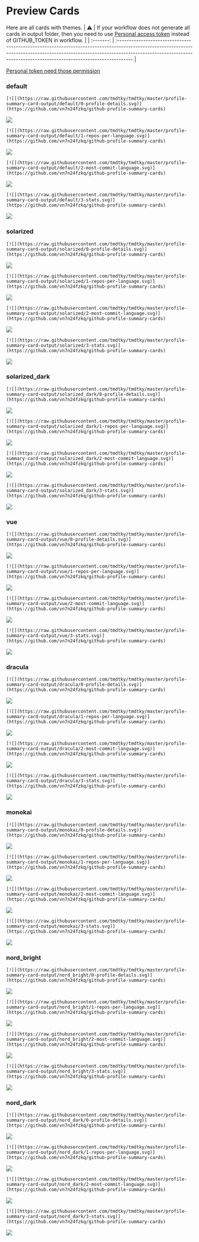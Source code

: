 
# Preview Cards

Here are all cards with themes.
| :warning: | If your workflow does not generate all cards in output folder, then you need to use [Personal access token](https://docs.github.com/en/actions/configuring-and-managing-workflows/creating-and-storing-encrypted-secrets) instead of GITHUB_TOKEN in workflow. |
| :-------: | :------------------------------------------------------------------------------------------------------------------------------------------------------------------------------------------------------------------------------------------------ |

[Personal token need those permission](https://github.com/vn7n24fzkq/github-profile-summary-cards/wiki/Personal-access-token-permissions)


### default


```
[![](https://raw.githubusercontent.com/tmdtky/tmdtky/master/profile-summary-card-output/default/0-profile-details.svg)](https://github.com/vn7n24fzkq/github-profile-summary-cards)
```
![](https://raw.githubusercontent.com/tmdtky/tmdtky/master/profile-summary-card-output/default/0-profile-details.svg)


```
[![](https://raw.githubusercontent.com/tmdtky/tmdtky/master/profile-summary-card-output/default/1-repos-per-language.svg)](https://github.com/vn7n24fzkq/github-profile-summary-cards)
```
![](https://raw.githubusercontent.com/tmdtky/tmdtky/master/profile-summary-card-output/default/1-repos-per-language.svg)


```
[![](https://raw.githubusercontent.com/tmdtky/tmdtky/master/profile-summary-card-output/default/2-most-commit-language.svg)](https://github.com/vn7n24fzkq/github-profile-summary-cards)
```
![](https://raw.githubusercontent.com/tmdtky/tmdtky/master/profile-summary-card-output/default/2-most-commit-language.svg)


```
[![](https://raw.githubusercontent.com/tmdtky/tmdtky/master/profile-summary-card-output/default/3-stats.svg)](https://github.com/vn7n24fzkq/github-profile-summary-cards)
```
![](https://raw.githubusercontent.com/tmdtky/tmdtky/master/profile-summary-card-output/default/3-stats.svg)


### solarized


```
[![](https://raw.githubusercontent.com/tmdtky/tmdtky/master/profile-summary-card-output/solarized/0-profile-details.svg)](https://github.com/vn7n24fzkq/github-profile-summary-cards)
```
![](https://raw.githubusercontent.com/tmdtky/tmdtky/master/profile-summary-card-output/solarized/0-profile-details.svg)


```
[![](https://raw.githubusercontent.com/tmdtky/tmdtky/master/profile-summary-card-output/solarized/1-repos-per-language.svg)](https://github.com/vn7n24fzkq/github-profile-summary-cards)
```
![](https://raw.githubusercontent.com/tmdtky/tmdtky/master/profile-summary-card-output/solarized/1-repos-per-language.svg)


```
[![](https://raw.githubusercontent.com/tmdtky/tmdtky/master/profile-summary-card-output/solarized/2-most-commit-language.svg)](https://github.com/vn7n24fzkq/github-profile-summary-cards)
```
![](https://raw.githubusercontent.com/tmdtky/tmdtky/master/profile-summary-card-output/solarized/2-most-commit-language.svg)


```
[![](https://raw.githubusercontent.com/tmdtky/tmdtky/master/profile-summary-card-output/solarized/3-stats.svg)](https://github.com/vn7n24fzkq/github-profile-summary-cards)
```
![](https://raw.githubusercontent.com/tmdtky/tmdtky/master/profile-summary-card-output/solarized/3-stats.svg)


### solarized_dark


```
[![](https://raw.githubusercontent.com/tmdtky/tmdtky/master/profile-summary-card-output/solarized_dark/0-profile-details.svg)](https://github.com/vn7n24fzkq/github-profile-summary-cards)
```
![](https://raw.githubusercontent.com/tmdtky/tmdtky/master/profile-summary-card-output/solarized_dark/0-profile-details.svg)


```
[![](https://raw.githubusercontent.com/tmdtky/tmdtky/master/profile-summary-card-output/solarized_dark/1-repos-per-language.svg)](https://github.com/vn7n24fzkq/github-profile-summary-cards)
```
![](https://raw.githubusercontent.com/tmdtky/tmdtky/master/profile-summary-card-output/solarized_dark/1-repos-per-language.svg)


```
[![](https://raw.githubusercontent.com/tmdtky/tmdtky/master/profile-summary-card-output/solarized_dark/2-most-commit-language.svg)](https://github.com/vn7n24fzkq/github-profile-summary-cards)
```
![](https://raw.githubusercontent.com/tmdtky/tmdtky/master/profile-summary-card-output/solarized_dark/2-most-commit-language.svg)


```
[![](https://raw.githubusercontent.com/tmdtky/tmdtky/master/profile-summary-card-output/solarized_dark/3-stats.svg)](https://github.com/vn7n24fzkq/github-profile-summary-cards)
```
![](https://raw.githubusercontent.com/tmdtky/tmdtky/master/profile-summary-card-output/solarized_dark/3-stats.svg)


### vue


```
[![](https://raw.githubusercontent.com/tmdtky/tmdtky/master/profile-summary-card-output/vue/0-profile-details.svg)](https://github.com/vn7n24fzkq/github-profile-summary-cards)
```
![](https://raw.githubusercontent.com/tmdtky/tmdtky/master/profile-summary-card-output/vue/0-profile-details.svg)


```
[![](https://raw.githubusercontent.com/tmdtky/tmdtky/master/profile-summary-card-output/vue/1-repos-per-language.svg)](https://github.com/vn7n24fzkq/github-profile-summary-cards)
```
![](https://raw.githubusercontent.com/tmdtky/tmdtky/master/profile-summary-card-output/vue/1-repos-per-language.svg)


```
[![](https://raw.githubusercontent.com/tmdtky/tmdtky/master/profile-summary-card-output/vue/2-most-commit-language.svg)](https://github.com/vn7n24fzkq/github-profile-summary-cards)
```
![](https://raw.githubusercontent.com/tmdtky/tmdtky/master/profile-summary-card-output/vue/2-most-commit-language.svg)


```
[![](https://raw.githubusercontent.com/tmdtky/tmdtky/master/profile-summary-card-output/vue/3-stats.svg)](https://github.com/vn7n24fzkq/github-profile-summary-cards)
```
![](https://raw.githubusercontent.com/tmdtky/tmdtky/master/profile-summary-card-output/vue/3-stats.svg)


### dracula


```
[![](https://raw.githubusercontent.com/tmdtky/tmdtky/master/profile-summary-card-output/dracula/0-profile-details.svg)](https://github.com/vn7n24fzkq/github-profile-summary-cards)
```
![](https://raw.githubusercontent.com/tmdtky/tmdtky/master/profile-summary-card-output/dracula/0-profile-details.svg)


```
[![](https://raw.githubusercontent.com/tmdtky/tmdtky/master/profile-summary-card-output/dracula/1-repos-per-language.svg)](https://github.com/vn7n24fzkq/github-profile-summary-cards)
```
![](https://raw.githubusercontent.com/tmdtky/tmdtky/master/profile-summary-card-output/dracula/1-repos-per-language.svg)


```
[![](https://raw.githubusercontent.com/tmdtky/tmdtky/master/profile-summary-card-output/dracula/2-most-commit-language.svg)](https://github.com/vn7n24fzkq/github-profile-summary-cards)
```
![](https://raw.githubusercontent.com/tmdtky/tmdtky/master/profile-summary-card-output/dracula/2-most-commit-language.svg)


```
[![](https://raw.githubusercontent.com/tmdtky/tmdtky/master/profile-summary-card-output/dracula/3-stats.svg)](https://github.com/vn7n24fzkq/github-profile-summary-cards)
```
![](https://raw.githubusercontent.com/tmdtky/tmdtky/master/profile-summary-card-output/dracula/3-stats.svg)


### monokai


```
[![](https://raw.githubusercontent.com/tmdtky/tmdtky/master/profile-summary-card-output/monokai/0-profile-details.svg)](https://github.com/vn7n24fzkq/github-profile-summary-cards)
```
![](https://raw.githubusercontent.com/tmdtky/tmdtky/master/profile-summary-card-output/monokai/0-profile-details.svg)


```
[![](https://raw.githubusercontent.com/tmdtky/tmdtky/master/profile-summary-card-output/monokai/1-repos-per-language.svg)](https://github.com/vn7n24fzkq/github-profile-summary-cards)
```
![](https://raw.githubusercontent.com/tmdtky/tmdtky/master/profile-summary-card-output/monokai/1-repos-per-language.svg)


```
[![](https://raw.githubusercontent.com/tmdtky/tmdtky/master/profile-summary-card-output/monokai/2-most-commit-language.svg)](https://github.com/vn7n24fzkq/github-profile-summary-cards)
```
![](https://raw.githubusercontent.com/tmdtky/tmdtky/master/profile-summary-card-output/monokai/2-most-commit-language.svg)


```
[![](https://raw.githubusercontent.com/tmdtky/tmdtky/master/profile-summary-card-output/monokai/3-stats.svg)](https://github.com/vn7n24fzkq/github-profile-summary-cards)
```
![](https://raw.githubusercontent.com/tmdtky/tmdtky/master/profile-summary-card-output/monokai/3-stats.svg)


### nord_bright


```
[![](https://raw.githubusercontent.com/tmdtky/tmdtky/master/profile-summary-card-output/nord_bright/0-profile-details.svg)](https://github.com/vn7n24fzkq/github-profile-summary-cards)
```
![](https://raw.githubusercontent.com/tmdtky/tmdtky/master/profile-summary-card-output/nord_bright/0-profile-details.svg)


```
[![](https://raw.githubusercontent.com/tmdtky/tmdtky/master/profile-summary-card-output/nord_bright/1-repos-per-language.svg)](https://github.com/vn7n24fzkq/github-profile-summary-cards)
```
![](https://raw.githubusercontent.com/tmdtky/tmdtky/master/profile-summary-card-output/nord_bright/1-repos-per-language.svg)


```
[![](https://raw.githubusercontent.com/tmdtky/tmdtky/master/profile-summary-card-output/nord_bright/2-most-commit-language.svg)](https://github.com/vn7n24fzkq/github-profile-summary-cards)
```
![](https://raw.githubusercontent.com/tmdtky/tmdtky/master/profile-summary-card-output/nord_bright/2-most-commit-language.svg)


```
[![](https://raw.githubusercontent.com/tmdtky/tmdtky/master/profile-summary-card-output/nord_bright/3-stats.svg)](https://github.com/vn7n24fzkq/github-profile-summary-cards)
```
![](https://raw.githubusercontent.com/tmdtky/tmdtky/master/profile-summary-card-output/nord_bright/3-stats.svg)


### nord_dark


```
[![](https://raw.githubusercontent.com/tmdtky/tmdtky/master/profile-summary-card-output/nord_dark/0-profile-details.svg)](https://github.com/vn7n24fzkq/github-profile-summary-cards)
```
![](https://raw.githubusercontent.com/tmdtky/tmdtky/master/profile-summary-card-output/nord_dark/0-profile-details.svg)


```
[![](https://raw.githubusercontent.com/tmdtky/tmdtky/master/profile-summary-card-output/nord_dark/1-repos-per-language.svg)](https://github.com/vn7n24fzkq/github-profile-summary-cards)
```
![](https://raw.githubusercontent.com/tmdtky/tmdtky/master/profile-summary-card-output/nord_dark/1-repos-per-language.svg)


```
[![](https://raw.githubusercontent.com/tmdtky/tmdtky/master/profile-summary-card-output/nord_dark/2-most-commit-language.svg)](https://github.com/vn7n24fzkq/github-profile-summary-cards)
```
![](https://raw.githubusercontent.com/tmdtky/tmdtky/master/profile-summary-card-output/nord_dark/2-most-commit-language.svg)


```
[![](https://raw.githubusercontent.com/tmdtky/tmdtky/master/profile-summary-card-output/nord_dark/3-stats.svg)](https://github.com/vn7n24fzkq/github-profile-summary-cards)
```
![](https://raw.githubusercontent.com/tmdtky/tmdtky/master/profile-summary-card-output/nord_dark/3-stats.svg)

